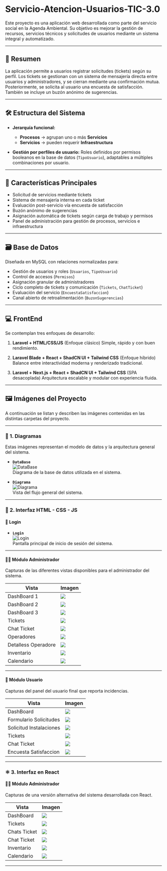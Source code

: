# Servicio-Atencion-Usuarios-TIC-3.0

Este proyecto es una aplicación web desarrollada como parte del servicio social en la Agenda Ambiental. Su objetivo es mejorar la gestión de recursos, servicios técnicos y solicitudes de usuarios mediante un sistema integral y automatizado.

---

## 📌 Resumen

La aplicación permite a usuarios registrar solicitudes (tickets) según su perfil. Los tickets se gestionan con un sistema de mensajería directa entre usuarios y administradores, y se cierran mediante una confirmación mutua. Posteriormente, se solicita al usuario una encuesta de satisfacción. También se incluye un buzón anónimo de sugerencias.

---

## 🛠️ Estructura del Sistema

* **Jerarquía funcional:**

  * **Procesos** → agrupan uno o más **Servicios**
  * **Servicios** → pueden requerir **Infraestructura**
* **Gestión por perfiles de usuario:**
  Roles definidos por permisos booleanos en la base de datos (`TipoUsuario`), adaptables a múltiples combinaciones por usuario.

---

## 🧠 Características Principales

* Solicitud de servicios mediante tickets
* Sistema de mensajería interna en cada ticket
* Evaluación post-servicio vía encuesta de satisfacción
* Buzón anónimo de sugerencias
* Asignación automática de tickets según carga de trabajo y permisos
* Panel de administración para gestión de procesos, servicios e infraestructura

---

## 🗃️ Base de Datos

Diseñada en MySQL con relaciones normalizadas para:

* Gestión de usuarios y roles (`Usuarios`, `TipoUsuario`)
* Control de accesos (`Permisos`)
* Asignación granular de administradores
* Ciclo completo de tickets y comunicación (`Tickets`, `ChatTicket`)
* Evaluación del servicio (`EncuestaSatisfaccion`)
* Canal abierto de retroalimentación (`BuzonSugerencias`)

---

## 💻 FrontEnd

Se contemplan tres enfoques de desarrollo:

1. **Laravel + HTML/CSS/JS** (Enfoque clásico)
   Simple, rápido y con buen rendimiento.

2. **Laravel Blade + React + ShadCN UI + Tailwind CSS** (Enfoque híbrido)
   Balance entre interactividad moderna y renderizado tradicional.

3. **Laravel + Next.js + React + ShadCN UI + Tailwind CSS** (SPA desacoplada)
   Arquitectura escalable y modular con experiencia fluida.




---




## 🖼️ Imágenes del Proyecto

A continuación se listan y describen las imágenes contenidas en las distintas carpetas del proyecto.


---


### 📌 1. Diagramas

Estas imágenes representan el modelo de datos y la arquitectura general del sistema.

- **`DataBase`**  
  ![DataBase](Imagenes/Diagramas/DataBase.png)  
  Diagrama de la base de datos utilizada en el sistema.

- **`Diagrama`**  
  ![Diagrama](Imagenes/Diagramas/Diagrama.png)  
  Vista del flujo general del sistema.


---


### 📌 2. Interfaz HTML - CSS - JS

#### 🔐 Login

- **`Login`**  
  ![Login](Imagenes/HTML%20-%20CSS%20-%20JS/Login.png)  
  Pantalla principal de inicio de sesión del sistema.


---


#### 👨‍💼 Módulo Administrador

Capturas de las diferentes vistas disponibles para el administrador del sistema.

| Vista | Imagen |
|-------|--------|
| DashBoard 1 | ![](Imagenes/HTML%20-%20CSS%20-%20JS/Admin/1.png) |
| DashBoard 2 | ![](Imagenes/HTML%20-%20CSS%20-%20JS/Admin/2.png) |
| DashBoard 3 | ![](Imagenes/HTML%20-%20CSS%20-%20JS/Admin/3.png) |
| Tickets | ![](Imagenes/HTML%20-%20CSS%20-%20JS/Admin/4.png) |
| Chat Ticket | ![](Imagenes/HTML%20-%20CSS%20-%20JS/Admin/5.png) |
| Operadores | ![](Imagenes/HTML%20-%20CSS%20-%20JS/Admin/6.png) |
| Detalless Operadore | ![](Imagenes/HTML%20-%20CSS%20-%20JS/Admin/7.png) |
| Inventario | ![](Imagenes/HTML%20-%20CSS%20-%20JS/Admin/8.png) |
| Calendario | ![](Imagenes/HTML%20-%20CSS%20-%20JS/Admin/9.png) |


---


#### 👤 Módulo Usuario

Capturas del panel del usuario final que reporta incidencias.

| Vista | Imagen |
|-------|--------|
| DashBoard | ![](Imagenes/HTML%20-%20CSS%20-%20JS/User/1.png) |
| Formulario Solicitudes | ![](Imagenes/HTML%20-%20CSS%20-%20JS/User/2.png) |
| Solicitud  Instalaciones | ![](Imagenes/HTML%20-%20CSS%20-%20JS/User/3.png) |
| Tickets | ![](Imagenes/HTML%20-%20CSS%20-%20JS/User/4.png) |
| Chat Ticket | ![](Imagenes/HTML%20-%20CSS%20-%20JS/User/5.png) |
| Encuesta Satisfaccion | ![](Imagenes/HTML%20-%20CSS%20-%20JS/User/6.png) |


---


### ⚛️ 3. Interfaz en React

#### 👨‍💼 Módulo Administrador

Capturas de una versión alternativa del sistema desarrollada con React.

| Vista | Imagen |
|-------|--------|
| DashBoard | ![](Imagenes/React/1.png) |
| Tickets | ![](Imagenes/React/2.png) |
| Chats Ticket | ![](Imagenes/React/3.png) |
| Chat Ticket | ![](Imagenes/React/4.png) |
| Inventario | ![](Imagenes/React/5.png) |
| Calendario | ![](Imagenes/React/6.png) |


---
